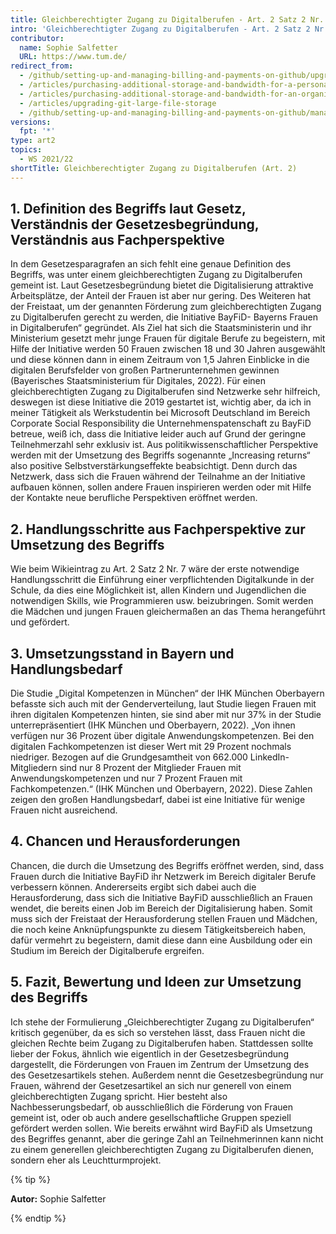 ```yaml
---
title: Gleichberechtigter Zugang zu Digitalberufen - Art. 2 Satz 2 Nr. 10 BayDiG-E
intro: 'Gleichberechtigter Zugang zu Digitalberufen - Art. 2 Satz 2 Nr. 10 BayDiG-E'
contributor:
  name: Sophie Salfetter 
  URL: https://www.tum.de/
redirect_from:
  - /github/setting-up-and-managing-billing-and-payments-on-github/upgrading-git-large-file-storage
  - /articles/purchasing-additional-storage-and-bandwidth-for-a-personal-account/
  - /articles/purchasing-additional-storage-and-bandwidth-for-an-organization/
  - /articles/upgrading-git-large-file-storage
  - /github/setting-up-and-managing-billing-and-payments-on-github/managing-billing-for-git-large-file-storage/upgrading-git-large-file-storage
versions:
  fpt: '*'
type: art2
topics:
  - WS 2021/22
shortTitle: Gleichberechtigter Zugang zu Digitalberufen (Art. 2)
---
```


## 1. Definition des Begriffs laut Gesetz, Verständnis der Gesetzesbegründung, Verständnis aus Fachperspektive

In dem Gesetzesparagrafen an sich fehlt eine genaue Definition des Begriffs, was unter einem gleichberechtigten Zugang zu Digitalberufen gemeint ist. Laut Gesetzesbegründung bietet die Digitalisierung attraktive Arbeitsplätze, der Anteil der Frauen ist aber nur gering. Des Weiteren hat der Freistaat, um der genannten Förderung zum gleichberechtigten Zugang zu Digitalberufen gerecht zu werden, die Initiative BayFiD- Bayerns Frauen in Digitalberufen“ gegründet. Als Ziel hat sich die Staatsministerin und ihr Ministerium gesetzt mehr junge Frauen für digitale Berufe zu begeistern, mit Hilfe der Initiative werden 50 Frauen zwischen 18 und 30 Jahren ausgewählt und diese können dann in einem Zeitraum von 1,5 Jahren Einblicke in die digitalen Berufsfelder von großen Partnerunternehmen gewinnen (Bayerisches Staatsministerium für Digitales, 2022). Für einen gleichberechtigten Zugang zu Digitalberufen sind Netzwerke sehr hilfreich, deswegen ist diese Initiative die 2019 gestartet ist, wichtig aber, da ich in meiner Tätigkeit als Werkstudentin bei Microsoft Deutschland im Bereich Corporate Social Responsibility die Unternehmenspatenschaft zu BayFiD betreue, weiß ich, dass die Initiative leider auch auf Grund der geringne Teilnehmerzahl sehr exklusiv ist. Aus politikwissenschaftlicher Perspektive werden mit der Umsetzung des Begriffs sogenannte „Increasing returns“ also positive Selbstverstärkungseffekte beabsichtigt. Denn durch das Netzwerk, dass sich die Frauen während der Teilnahme an der Initiative aufbauen können, sollen andere Frauen inspirieren werden oder mit Hilfe der Kontakte neue berufliche Perspektiven eröffnet werden.

## 2. Handlungsschritte aus Fachperspektive zur Umsetzung des Begriffs

Wie beim Wikieintrag zu Art. 2 Satz 2 Nr. 7 wäre der erste notwendige Handlungsschritt die Einführung einer verpflichtenden Digitalkunde in der Schule, da dies eine Möglichkeit ist, allen Kindern und Jugendlichen die notwendigen Skills, wie Programmieren usw. beizubringen. Somit werden die Mädchen und jungen Frauen gleichermaßen an das Thema herangeführt und gefördert.

## 3. Umsetzungsstand in Bayern und Handlungsbedarf

Die Studie „Digital Kompetenzen in München“ der IHK München Oberbayern befasste sich auch mit der Genderverteilung, laut Studie liegen Frauen mit ihren digitalen Kompetenzen hinten, sie sind aber mit nur 37% in der Studie unterrepräsentiert (IHK München und Oberbayern, 2022). „Von ihnen verfügen nur 36 Prozent über digitale Anwendungskompetenzen. Bei den digitalen Fachkompetenzen ist dieser Wert mit 29 Prozent nochmals niedriger. Bezogen auf die Grundgesamtheit von 662.000 LinkedIn-Mitgliedern sind nur 8 Prozent der Mitglieder Frauen mit Anwendungskompetenzen und nur 7 Prozent Frauen mit Fachkompetenzen.“ (IHK München und Oberbayern, 2022). Diese Zahlen zeigen den großen Handlungsbedarf, dabei ist eine Initiative für wenige Frauen nicht ausreichend.

## 4. Chancen und Herausforderungen

Chancen, die durch die Umsetzung des Begriffs eröffnet werden, sind, dass Frauen durch die Initiative BayFiD ihr Netzwerk im Bereich digitaler Berufe verbessern können. Andererseits ergibt sich dabei auch die Herausforderung, dass sich die Initiative BayFiD ausschließlich an Frauen wendet, die bereits einen Job im Bereich der Digitalisierung haben. Somit muss sich der Freistaat der Herausforderung stellen Frauen und Mädchen, die noch keine Anknüpfungspunkte zu diesem Tätigkeitsbereich haben, dafür vermehrt zu begeistern, damit diese dann eine Ausbildung oder ein Studium im Bereich der Digitalberufe ergreifen.

## 5. Fazit, Bewertung und Ideen zur Umsetzung des Begriffs

Ich stehe der Formulierung „Gleichberechtigter Zugang zu Digitalberufen“ kritisch gegenüber, da es sich so verstehen lässt, dass Frauen nicht die gleichen Rechte beim Zugang zu Digitalberufen haben. Stattdessen sollte lieber der Fokus, ähnlich wie eigentlich in der Gesetzesbegründung dargestellt, die Förderungen von Frauen im Zentrum der Umsetzung des des Gesetzesartikels stehen. Außerdem nennt die Gesetzesbegründung nur Frauen, während der Gesetzesartikel an sich nur generell von einem gleichberechtigten Zugang spricht. Hier besteht also Nachbesserungsbedarf, ob ausschließlich die Förderung von Frauen gemeint ist, oder ob auch andere gesellschaftliche Gruppen speziell gefördert werden sollen. Wie bereits erwähnt wird BayFiD als Umsetzung des Begriffes genannt, aber die geringe Zahl an Teilnehmerinnen kann nicht zu einem generellen gleichberechtigten Zugang zu Digitalberufen dienen, sondern eher als Leuchtturmprojekt.


{% tip %}

**Autor:** Sophie Salfetter

{% endtip %}

